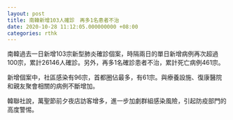 ```yaml
---
layout: post
title: 南韓新增103人確診　再多1名患者不治
date: 2020-10-28 11:12:05.000000000 +08:00
categories: rthk
---
```


南韓過去一日新增103宗新型肺炎確診個案，時隔兩日的單日新增病例再次超過100宗，累計26146人確診。另外，再多1名確診患者不治，累計死亡病例461宗。

新增個案中，社區感染有96宗，首都圈佔最多，有61宗。與療養設施、復康醫院和親友聚會相關的病例不斷增加。

韓聯社說，萬聖節前夕夜店訪客增多，進一步加劇群組感染風險，引起防疫部門的高度警惕。
